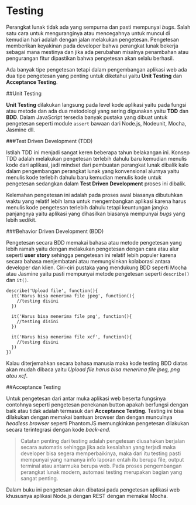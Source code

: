# Testing

Perangkat lunak tidak ada yang sempurna dan pasti mempunyai *bugs*. Salah satu cara untuk menguranginya atau mencegahnya untuk muncul di kemudian hari adalah dengan jalan melakukan pengetesan. Pengetesan memberikan keyakinan pada developer bahwa perangkat lunak bekerja sebagai mana mestinya dan jika ada perubahan misalnya penambahan atau pengurangan fitur dipastikan bahwa pengetesan akan selalu berhasil.

Ada banyak tipe pengetesan tetapi dalam pengembangan aplikasi web ada dua tipe pengetesan yang penting untuk diketahui yaitu **Unit Testing** dan **Acceptance Testing**.

##Unit Testing

**Unit Testing** dilakukan langsung pada level kode aplikasi yaitu pada fungsi atau metode dan ada dua metodologi yang sering digunakan yaitu **TDD** dan **BDD**. Dalam JavaScript tersedia banyak pustaka yang dibuat untuk pengetesan seperti module `assert` bawaan dari Node.js, Nodeunit, Mocha, Jasmine dll.

###Test Driven Development (TDD)

Istilah TDD ini menjadi sangat keren beberapa tahun belakangan ini. Konsep TDD adalah melakukan pengetesan terlebih dahulu baru kemudian menulis kode dari aplikasi, jadi mindset dari pembuatan perangkat lunak dibalik kalo dalam pengembangan perangkat lunak yang konvensional alurnya yaitu menulis kode terlebih dahulu baru kemudian menulis kode untuk pengetesan sedangkan dalam **Test Driven Development** proses ini dibalik. 

Kelemahan pengetesan ini adalah pada proses awal biasanya dibutuhkan waktu yang relatif lebih lama untuk mengembangkan aplikasi karena harus menulis kode pengetesan terlebih dahulu tetapi keuntungan jangka panjangnya yaitu aplikasi yang dihasilkan biasanya mempunyai *bugs* yang lebih sedikit.


###Behavior Driven Development (BDD) 

Pengetesan secara BDD memakai bahasa atau metode pengetesan yang lebih ramah yaitu dengan melakukan pengetesan dengan cara atau alur seperti **user story** sehingga pengetesan ini relatif lebih populer karena secara bahasa menjembatani atau memungkinkan kolaborasi antara developer dan klien. Ciri-ciri pustaka yang mendukung BDD seperti Mocha atau Jasmine yaitu pasti mempunyai metode pengetesan seperti `describe()` dan `it()`.

```
describe('Upload file', function(){
  it('Harus bisa menerima file jpeg', function(){
    //testing disini
  })

  it('Harus bisa menerima file png', function(){
    //testing disini
  })

  it('Harus bisa menerima file xcf', function(){
    //testing disini
  })
})
```

Kalau diterjemahkan secara bahasa manusia maka kode testing BDD diatas akan mudah dibaca yaitu *Upload file harus bisa menerima file jpeg, png atau xcf*.

##Acceptance Testing

Untuk pengetesan dari antar muka aplikasi web beserta fungsinya contohnya seperti pengetesan penekanan button apakah berfungsi dengan baik atau tidak adalah termasuk dari **Acceptance Testing**. Testing ini bisa dilakukan dengan memakai bantuan browser dan dengan munculnya *headless browser* seperti PhantomJS memungkinkan pengetesan dilakukan secara terintegrasi dengan kode *back-end*.


> Catatan penting dari testing adalah pengetesan diusahakan berjalan secara automatis sehingga jika ada kesalahan yang terjadi maka developer bisa segera memperbaikinya, maka dari itu testing pasti mempunyai yang namanya info laporan entah itu berupa file, output terminal atau antarmuka berupa web. Pada proses pengembangan perangkat lunak modern, automasi testing merupakan bagian yang sangat penting.

Dalam buku ini pengetesan akan dibatasi pada pengetesan aplikasi web khususnya aplikasi Node.js dengan REST dengan memakai Mocha.